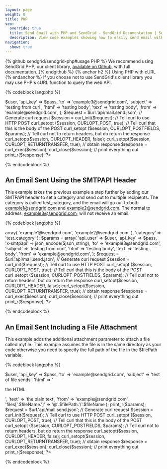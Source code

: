 ```yaml
---
layout: page
weight: 0
title: PHP
seo:
  override: true
  title: Send Email with PHP and SendGrid - SendGrid Documentation | SendGrid
  description: View code examples showing how to easily send email with PHP using cURL and SendGrid. Further explore SendGrid's email sending PHP library.
navigation:
  show: true
---
```

{% github sendgrid/sendgrid-php#usage PHP %} We recommend using SendGrid PHP, our client library, [available on Github](https://github.com/sendgrid/sendgrid-php), with full documentation. {% endgithub %} 
{% anchor h2 %}
Using PHP with cURL 
{% endanchor %}
If you choose not to use SendGrid's client library you may use PHP's cURL function to query the web API. 

{% codeblock lang:php %}
<?php

$url = 'https://api.sendgrid.com/';
$user = 'USERNAME';
$pass = 'PASSWORD'; 
 
$params = array(
    'api_user'  => $user,
    'api_key'   => $pass,
    'to'        => 'example3@sendgrid.com',
    'subject'   => 'testing from curl',
    'html'      => 'testing body',
    'text'      => 'testing body',
    'from'      => 'example@sendgrid.com',
  );
 
 
$request =  $url.'api/mail.send.json';
 
// Generate curl request
$session = curl_init($request);
// Tell curl to use HTTP POST
curl_setopt ($session, CURLOPT_POST, true);
// Tell curl that this is the body of the POST
curl_setopt ($session, CURLOPT_POSTFIELDS, $params);
// Tell curl not to return headers, but do return the response
curl_setopt($session, CURLOPT_HEADER, false);
curl_setopt($session, CURLOPT_RETURNTRANSFER, true);
 
// obtain response
$response = curl_exec($session);
curl_close($session);
 
// print everything out
print_r($response);

?>
{% endcodeblock %}

## An Email Sent Using the SMTPAPI Header

This example takes the previous example a step further by adding our SMTPAPI header to set a category and send out to multiple recipients. The category is called test_category, and the email will go out to both example1@sendgrid.com and example2@sendgrid.com. The normal to address, example3@sendgrid.com, will not receive an email.

{% codeblock lang:php %}
<?php

$url = 'https://api.sendgrid.com/';
$user = 'USERNAME';
$pass = 'PASSWORD';
 
$json_string = array(
 
  'to' => array(
    'example1@sendgrid.com', 'example2@sendgrid.com'
  ),
  'category' => 'test_category'
);
 
 
$params = array(
    'api_user'  => $user,
    'api_key'   => $pass,
    'x-smtpapi' => json_encode($json_string),
    'to'        => 'example3@sendgrid.com',
    'subject'   => 'testing from curl',
    'html'      => 'testing body',
    'text'      => 'testing body',
    'from'      => 'example@sendgrid.com',
  );
 
 
$request =  $url.'api/mail.send.json';
 
// Generate curl request
$session = curl_init($request);
// Tell curl to use HTTP POST
curl_setopt ($session, CURLOPT_POST, true);
// Tell curl that this is the body of the POST
curl_setopt ($session, CURLOPT_POSTFIELDS, $params);
// Tell curl not to return headers, but do return the response
curl_setopt($session, CURLOPT_HEADER, false);
curl_setopt($session, CURLOPT_RETURNTRANSFER, true);
 
// obtain response
$response = curl_exec($session);
curl_close($session);
 
// print everything out
print_r($response);

?>
{% endcodeblock %}

## An Email Sent Including a File Attachment

This example adds the additional attachment parameter to attach a file called myfile. This example assumes the file is in the same directory as your code otherwise you need to specify the full path of the file in the \$filePath variable.

{% codeblock lang:php %}
<?php

$url = 'https://api.sendgrid.com/';
$user = 'USERNAME';
$pass = 'PASSWORD';

$fileName = 'myfile';
$filePath = dirname(__FILE__);

$params = array(
    'api_user'  => $user,
    'api_key'   => $pass,
    'to'        => 'example@sendgrid.com',
    'subject'   => 'test of file sends',
    'html'      => '<p> the HTML </p>',
    'text'      => 'the plain text',
    'from'      => 'example@sendgrid.com',
    'files['.$fileName.']' => '@'.$filePath.'/'.$fileName
  );

print_r($params);

$request =  $url.'api/mail.send.json';

// Generate curl request
$session = curl_init($request);

// Tell curl to use HTTP POST
curl_setopt ($session, CURLOPT_POST, true);

// Tell curl that this is the body of the POST
curl_setopt ($session, CURLOPT_POSTFIELDS, $params);

// Tell curl not to return headers, but do return the response
curl_setopt($session, CURLOPT_HEADER, false);
curl_setopt($session, CURLOPT_RETURNTRANSFER, true);

// obtain response
$response = curl_exec($session);
curl_close($session);

// print everything out
print_r($response);

?>
{% endcodeblock %}
